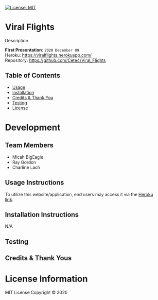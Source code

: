 [![License: MIT](https://img.shields.io/badge/License-MIT-red.svg)](https://opensource.org/licenses/MIT)

# Viral Flights
Description

**First Presentation**: `2020 December 09`
<br>
Heroku: https://viralflights.herokuapp.com/
<br>
Repository: https://github.com/Cete4/Viral_Flights

## Table of Contents
* [Usage](#usage)
* [Installation](#installation)
* [Credits & Thank You](#credits)
* [Testing](#testing)
* [License](#license)

# Development
## Team Members
* Micah BigEagle
* Ray Gordon
* Charline Lach

## Usage Instructions
To utilize this website/application, end users may access it via the [Heroku link](https://viralflights.herokuapp.com/). 
<br>

<!-- ![GIF](./public/images/budgetGIF.gif)
<br>

![Login](./public/images/login.png)
<br>

![Home Page](./public/images/home_budget1.png)
<br>

![Detail Page](./public/images/detail1.png)
<br> -->

## Installation Instructions
N/A

## Testing


## Credits & Thank Yous
<!-- Thank you to our Instructor, TAs, and classmates! -->

# License Information
MIT License
Copyright © 2020